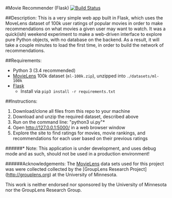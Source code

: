 #Movie Recommender (Flask) [![Build Status](https://travis-ci.org/jwaldrep/movie-recommendations.svg?branch=code_refresh)](https://travis-ci.org/jwaldrep/movie-recommendations)

##Description:
This is a very simple web app built in Flask, which uses the MoveLens dataset
of 100k user ratings of popular movies in order to make recommendations on
what movies a given user may want to watch. It was a quick(ish) weekend
experiment to make a web-driven interface to explore pure Python objects,
with no database on the backend. As a result, it will take a couple minutes
to load the first time, in order to build the network of recommendations.

##Requirements:
- Python 3 (3.4 recommended)
- [MovieLens](http://grouplens.org/datasets/movielens/)
  100k dataset (`ml-100k.zip`), unzipped into `./datasets/ml-100k`
- [Flask](http://flask.pocoo.org/)
    - Install via `pip3 install -r requirements.txt`

##Instructions:
1. Download/clone all files from this repo to your machine
2. Download and unzip the required dataset, described above
3. Run on the command line: "python3 ui.py"*
4. Open http://127.0.0.1:5000/ in a web browser window
5. Explore the site to find ratings for movies, movie rankings, and recommendations for each user based on their previous ratings

######* Note: This application is under development, and uses debug mode and as such, should not be used in a production environment!


######Acknowledgements:
The [MovieLens](http://grouplens.org/datasets/movielens/) data sets used for 
this project was were collected collected by the [GroupLens Research Project]
(http://grouplens.org) at the University of Minnesota.

This work is neither endorsed nor sponsored by the University of Minnesota nor 
the GroupLens Research Group.
